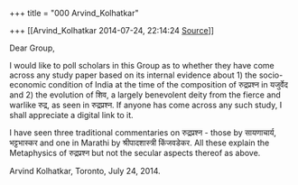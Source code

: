 +++
title = "000 Arvind_Kolhatkar"

+++
[[Arvind_Kolhatkar	2014-07-24, 22:14:24 [Source](https://groups.google.com/g/samskrita/c/ndvd9ZAEnyE)]]



Dear Group,

  

I would like to poll scholars in this Group as to whether they have come across any study paper based on its internal evidence about 1) the socio-economic condition of India at the time of the composition of रुद्रप्रश्न in यजुर्वेद and 2) the evolution of शिव, a largely benevolent deity from the fierce and warlike रुद्र, as seen in रुद्रप्रश्न. If anyone has come across any such study, I shall appreciate a digital link to it.

  

I have seen three traditional commentaries on रुद्रप्रश्न - those by सायणाचार्य, भट्टभास्कर and one in Marathi by श्रीपादशास्त्री किंजवडेकर.
All these explain the Metaphysics of रुद्रप्रश्न but not the secular aspects thereof as above.

  

Arvind Kolhatkar, Toronto, July 24, 2014.

  

